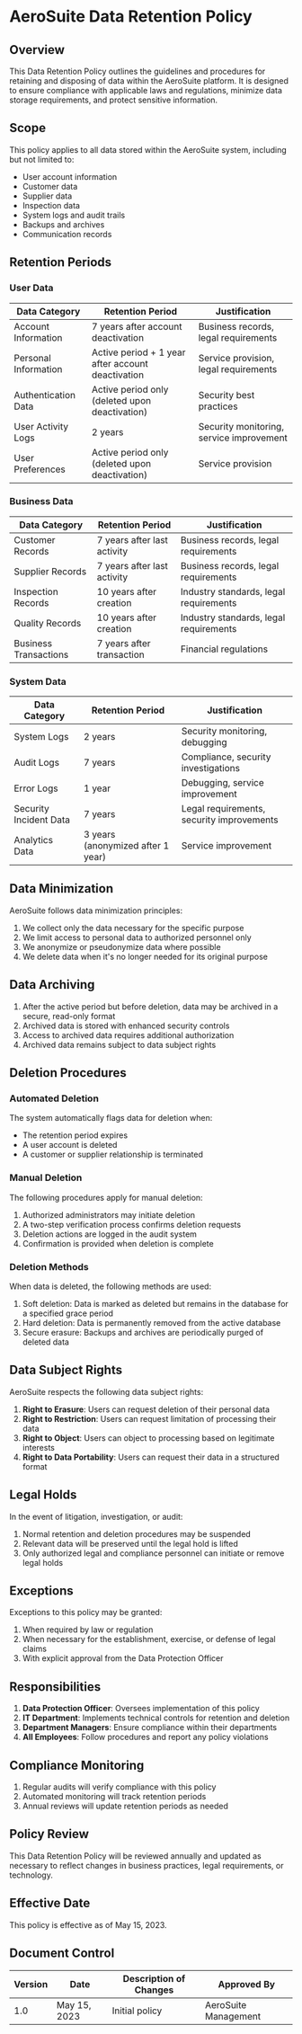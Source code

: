 # AeroSuite Data Retention Policy

## Overview

This Data Retention Policy outlines the guidelines and procedures for retaining and disposing of data within the AeroSuite platform. It is designed to ensure compliance with applicable laws and regulations, minimize data storage requirements, and protect sensitive information.

## Scope

This policy applies to all data stored within the AeroSuite system, including but not limited to:

- User account information
- Customer data
- Supplier data
- Inspection data
- System logs and audit trails
- Backups and archives
- Communication records

## Retention Periods

### User Data

| Data Category | Retention Period | Justification |
|---------------|------------------|---------------|
| Account Information | 7 years after account deactivation | Business records, legal requirements |
| Personal Information | Active period + 1 year after account deactivation | Service provision, legal requirements |
| Authentication Data | Active period only (deleted upon deactivation) | Security best practices |
| User Activity Logs | 2 years | Security monitoring, service improvement |
| User Preferences | Active period only (deleted upon deactivation) | Service provision |

### Business Data

| Data Category | Retention Period | Justification |
|---------------|------------------|---------------|
| Customer Records | 7 years after last activity | Business records, legal requirements |
| Supplier Records | 7 years after last activity | Business records, legal requirements |
| Inspection Records | 10 years after creation | Industry standards, legal requirements |
| Quality Records | 10 years after creation | Industry standards, legal requirements |
| Business Transactions | 7 years after transaction | Financial regulations |

### System Data

| Data Category | Retention Period | Justification |
|---------------|------------------|---------------|
| System Logs | 2 years | Security monitoring, debugging |
| Audit Logs | 7 years | Compliance, security investigations |
| Error Logs | 1 year | Debugging, service improvement |
| Security Incident Data | 7 years | Legal requirements, security improvements |
| Analytics Data | 3 years (anonymized after 1 year) | Service improvement |

## Data Minimization

AeroSuite follows data minimization principles:

1. We collect only the data necessary for the specific purpose
2. We limit access to personal data to authorized personnel only
3. We anonymize or pseudonymize data where possible
4. We delete data when it's no longer needed for its original purpose

## Data Archiving

1. After the active period but before deletion, data may be archived in a secure, read-only format
2. Archived data is stored with enhanced security controls
3. Access to archived data requires additional authorization
4. Archived data remains subject to data subject rights

## Deletion Procedures

### Automated Deletion

The system automatically flags data for deletion when:
- The retention period expires
- A user account is deleted
- A customer or supplier relationship is terminated

### Manual Deletion

The following procedures apply for manual deletion:
1. Authorized administrators may initiate deletion
2. A two-step verification process confirms deletion requests
3. Deletion actions are logged in the audit system
4. Confirmation is provided when deletion is complete

### Deletion Methods

When data is deleted, the following methods are used:
1. Soft deletion: Data is marked as deleted but remains in the database for a specified grace period
2. Hard deletion: Data is permanently removed from the active database
3. Secure erasure: Backups and archives are periodically purged of deleted data

## Data Subject Rights

AeroSuite respects the following data subject rights:

1. **Right to Erasure**: Users can request deletion of their personal data
2. **Right to Restriction**: Users can request limitation of processing their data
3. **Right to Object**: Users can object to processing based on legitimate interests
4. **Right to Data Portability**: Users can request their data in a structured format

## Legal Holds

In the event of litigation, investigation, or audit:

1. Normal retention and deletion procedures may be suspended
2. Relevant data will be preserved until the legal hold is lifted
3. Only authorized legal and compliance personnel can initiate or remove legal holds

## Exceptions

Exceptions to this policy may be granted:

1. When required by law or regulation
2. When necessary for the establishment, exercise, or defense of legal claims
3. With explicit approval from the Data Protection Officer

## Responsibilities

1. **Data Protection Officer**: Oversees implementation of this policy
2. **IT Department**: Implements technical controls for retention and deletion
3. **Department Managers**: Ensure compliance within their departments
4. **All Employees**: Follow procedures and report any policy violations

## Compliance Monitoring

1. Regular audits will verify compliance with this policy
2. Automated monitoring will track retention periods
3. Annual reviews will update retention periods as needed

## Policy Review

This Data Retention Policy will be reviewed annually and updated as necessary to reflect changes in business practices, legal requirements, or technology.

## Effective Date

This policy is effective as of May 15, 2023.

## Document Control

| Version | Date | Description of Changes | Approved By |
|---------|------|-------------------------|------------|
| 1.0 | May 15, 2023 | Initial policy | AeroSuite Management | 